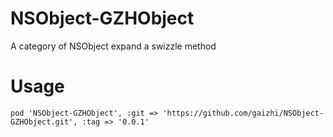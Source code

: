 # NSObject-GZHObject

A category of NSObject expand a swizzle method

# Usage

`pod 'NSObject-GZHObject', :git => 'https://github.com/gaizhi/NSObject-GZHObject.git', :tag => '0.0.1'`

